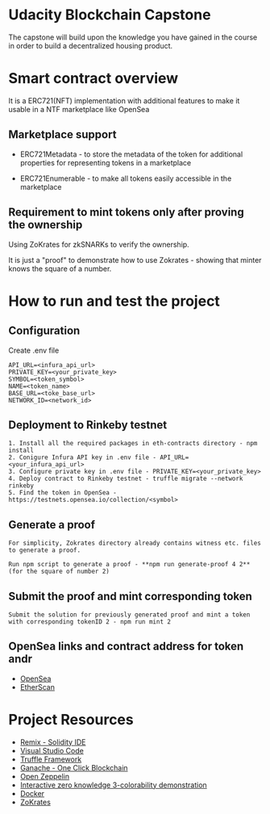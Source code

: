 # Udacity Blockchain Capstone

The capstone will build upon the knowledge you have gained in the course in order to build a decentralized housing product.

# Smart contract overview

It is a ERC721(NFT) implementation with additional features to make it usable in a NTF marketplace like OpenSea

## Marketplace support

 * ERC721Metadata -  to store the metadata of the token for additional properties for representing tokens in a marketplace

 * ERC721Enumerable - to make all tokens easily accessible in the marketplace

## Requirement to mint tokens only after proving the ownership

Using ZoKrates for zkSNARKs to verify the ownership. 

It is just a "proof" to demonstrate how to use Zokrates - showing that minter knows the square of a number. 

# How to run and test the project

## Configuration

Create .env file
    
    API_URL=<infura_api_url>
    PRIVATE_KEY=<your_private_key>
    SYMBOL=<token_symbol>
    NAME=<token_name>
    BASE_URL=<toke_base_url>
    NETWORK_ID=<network_id>

## Deployment to Rinkeby testnet

    1. Install all the required packages in eth-contracts directory - npm install
    2. Conigure Infura API key in .env file - API_URL=<your_infura_api_url>
    3. Configure private key in .env file - PRIVATE_KEY=<your_private_key>
    4. Deploy contract to Rinkeby testnet - truffle migrate --network rinkeby
    5. Find the token in OpenSea - https://testnets.opensea.io/collection/<symbol>

## Generate a proof

    For simplicity, Zokrates directory already contains witness etc. files to generate a proof.
    
    Run npm script to generate a proof - **npm run generate-proof 4 2**(for the square of number 2)
    
## Submit the proof and mint corresponding token

    Submit the solution for previously generated proof and mint a token with corresponding tokenID 2 - npm run mint 2

## OpenSea links and contract address for token andr

* [OpenSea](https://testnets.opensea.io/collection/andr/)
* [EtherScan](https://rinkeby.etherscan.io/address/0xad452f8881aa3a453ae42cd86b48ba82e5c661b1/)

# Project Resources

* [Remix - Solidity IDE](https://remix.ethereum.org/)
* [Visual Studio Code](https://code.visualstudio.com/)
* [Truffle Framework](https://truffleframework.com/)
* [Ganache - One Click Blockchain](https://truffleframework.com/ganache)
* [Open Zeppelin ](https://openzeppelin.org/)
* [Interactive zero knowledge 3-colorability demonstration](http://web.mit.edu/~ezyang/Public/graph/svg.html)
* [Docker](https://docs.docker.com/install/)
* [ZoKrates](https://github.com/Zokrates/ZoKrates)
